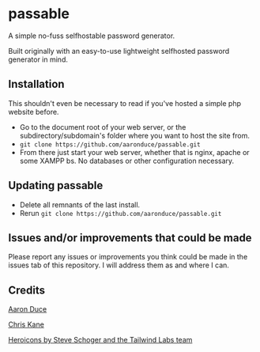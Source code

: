 # passable

A simple no-fuss selfhostable password generator.

Built originally with an easy-to-use lightweight selfhosted password generator in mind.

## Installation

This shouldn't even be necessary to read if you've hosted a simple php website before.

- Go to the document root of your web server, or the subdirectory/subdomain's folder where you want to host the site from.
- `git clone https://github.com/aaronduce/passable.git`
- From there just start your web server, whether that is nginx, apache or some XAMPP bs. No databases or other configuration necessary.

## Updating passable

- Delete all remnants of the last install.
- Rerun `git clone https://github.com/aaronduce/passable.git`

## Issues and/or improvements that could be made

Please report any issues or improvements you think could be made in the issues tab of this repository. I will address them as and where I can.

## Credits

[Aaron Duce](https://github.com/aaronduce)

[Chris Kane](https://github.com/chriskanedev)

[Heroicons by Steve Schoger and the Tailwind Labs team](https://heroicons.com/)